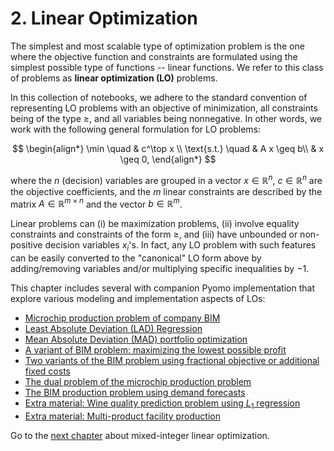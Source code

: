 # 2. Linear Optimization

The simplest and most scalable type of optimization problem is the one where the objective function and constraints are formulated using the simplest possible type of functions -- linear functions. We refer to this class of problems as **linear optimization (LO)** problems.

In this collection of notebooks, we adhere to the standard convention of representing LO problems with an objective of minimization, all constraints being of the type $\geq$, and all variables being nonnegative. In other words, we work with the following general formulation for LO problems:

$$
\begin{align*}
    \min \quad & c^\top x \\
    \text{s.t.} \quad & A x \geq b\\
    & x \geq 0,
\end{align*}
$$

where the $n$ (decision) variables are grouped in a vector $x \in \mathbb{R}^n$, $c \in \mathbb{R}^n$ are the objective coefficients, and the $m$ linear constraints are described by the matrix $A \in \mathbb{R}^{m \times n}$ and the vector $b \in \mathbb{R}^m$. 

Linear problems can (i) be maximization problems, (ii) involve equality constraints and constraints of the form $\geq$, and (iii) have unbounded or non-positive decision variables $x_i$'s. In fact, any LO problem with such features can be easily converted to the "canonical" LO form above by adding/removing variables and/or multiplying specific inequalities by $-1$.

This chapter includes several with companion Pyomo implementation that explore various modeling and implementation aspects of LOs:

* [Microchip production problem of company BIM](01-bim.ipynb)
* [Least Absolute Deviation (LAD) Regression](02-lad-regression.ipynb)
* [Mean Absolute Deviation (MAD) portfolio optimization](03-mad-portfolio-optimization.ipynb)
* [A variant of BIM problem: maximizing the lowest possible profit](04-bim-maxmin.ipynb)
* [Two variants of the BIM problem using fractional objective or additional fixed costs](05-bim-fractional.ipynb)
* [The dual problem of the microchip production problem](06-bim-dual.ipynb)
* [The BIM production problem using demand forecasts](07-bim-demand-forecast.ipynb)
* [Extra material: Wine quality prediction problem using $L_1$ regression](08-L1-regression-wine-quality.ipynb)
* [Extra material: Multi-product facility production](09-production-facility-worst-case.ipynb)

Go to the [next chapter](../03/03.00.md) about mixed-integer linear optimization.